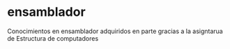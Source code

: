 # ensamblador
Conocimientos en ensamblador adquiridos en parte gracias a la asigntarua de Estructura de computadores
